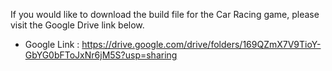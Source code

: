 If you would like to download the build file for the Car Racing game, please visit the Google Drive link below.

- Google Link : https://drive.google.com/drive/folders/169QZmX7V9TioY-GbYG0bFToJxNr6jM5S?usp=sharing
